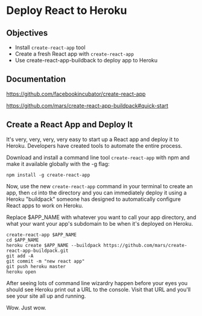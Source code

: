 # Deploy React to Heroku

## Objectives

* Install `create-react-app` tool
* Create a fresh React app with `create-react-app`
* Use create-react-app-buildback to deploy app to Heroku

## Documentation

https://github.com/facebookincubator/create-react-app

https://github.com/mars/create-react-app-buildpack#quick-start

## Create a React App and Deploy It

It's very, very, very, very easy to start up a React app and deploy it to
Heroku. Developers have created tools to automate the entire process.

Download and install a command line tool `create-react-app` with npm and
make it available globally with the -g flag:

```
npm install -g create-react-app
```

Now, use the new `create-react-app` command in your terminal to create an app,
then `cd` into the directory and you can immediately deploy it using a Heroku
"buildpack" someone has designed to automatically configure React apps to
work on Heroku.

Replace $APP_NAME with whatever you want to call your app directory, and
what your want your app's subdomain to be when it's deployed on Heroku.

```
create-react-app $APP_NAME
cd $APP_NAME
heroku create $APP_NAME --buildpack https://github.com/mars/create-react-app-buildpack.git
git add -A
git commit -m "new react app"
git push heroku master
heroku open
```

After seeing lots of command line wizardry happen before your eyes you should
see Heroku print out a URL to the console. Visit that URL and you'll see your
site all up and running.

Wow. Just wow.
